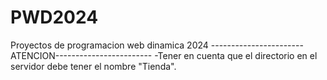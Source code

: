 # PWD2024
Proyectos de programacion web dinamica 2024
-----------------------ATENCION------------------------
-Tener en cuenta que el directorio en el servidor debe tener el nombre "Tienda".

